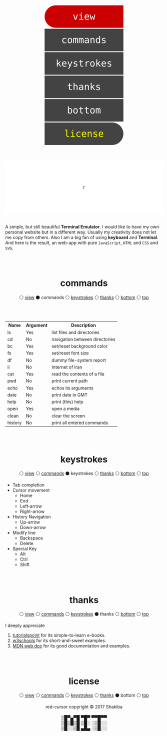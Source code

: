 <br>
<p id="top" align="center">
  <a href="https://k-five.github.io/red-cursor/">
    <img src="./res/view.svg" />
  </a>
  <a href="#commands">
    <img src="./res/commands.svg" />
  </a>
  <a href="#keystrokes">
    <img src="./res/keystrokes.svg" />
  </a>
  <a href="#idea">
    <img src="./res/thanks.svg" />
  </a>
  <a href="#bottom">
    <img src="./res/bottom.svg" />
  </a>
  <a href="https://github.com/k-five/rec-cursor/blob/master/LICENSE">
    <img src="./res/license.svg" />
  </a>
</p>
<br>
<br>

<img src="https://github.com/k-five/red-cursor/blob/master/res/red-cursor.banner.2.gif" />

<br>
<br>

A simple, but still beautiful **Terminal Emulator**.
I would like to have my own personal website but in a different way. Usually my creativity does not let me copy from others.
Also I am a big fan of using **keyboard** and **Terminal**. And here is the result, an web-app with pure `JavaScript`, `HTML` and `CSS` and `SVG`.

<br>
<br>

<h1 id="commands" align="center">commands</h1>
<p align="center">
  &#9898; <a href="https://k-five.github.io/red-cursor/">view</a>
  &#9899; commands
  &#9898; <a href="#keystrokes">keystrokes</a>
  &#9898; <a href="#thanks">thanks</a>
  &#9898; <a href="#bottom">bottom</a>
  &#9898; <a href="#top">top</a>
</p>

<br>
<br>

<table>
    <tr>
      <th>Name</th>
      <th>Argument</th>
      <th>Description</th>
    </tr>
    <tr>
      <td>ls</td>
      <td>Yes</td>
      <td>list files and directories</td>
    </tr>
    <tr>
      <td>cd</td>
      <td>No</td>
      <td>navigation between directories</td>
    </tr>
    <tr>
      <td>bc</td>
      <td>Yes</td>
      <td>set/reset background color</td>
    </tr>
    <tr>
      <td>fs</td>
      <td>Yes</td>
      <td>set/reset font size</td>
    </tr>
    <tr>
      <td>df</td>
      <td>No</td>
      <td>dummy file-system report</td>
    </tr>
    <tr>
      <td>ii</td>
      <td>No</td>
      <td>Internet of Iran</td>
    </tr>
    <tr>
      <td>cat</td>
      <td>Yes</td>
      <td>read the contents of a file</td>
    </tr>
    <tr>
      <td>pwd</td>
      <td>No</td>
      <td>print current path</td>
    </tr>
    <tr>
      <td>echo</td>
      <td>Yes</td>
      <td>echos its arguments</td>
    </tr>
    <tr>
      <td>date</td>
      <td>No</td>
      <td>print date in GMT</td>
    </tr>
    <tr>
      <td>help</td>
      <td>No</td>
      <td>print (this) help</td>
    </tr>
    <tr>
      <td>open</td>
      <td>Yes</td>
      <td>open a media</td>
    </tr>
    <tr>
      <td>clean</td>
      <td>No</td>
      <td>clear the screen</td>
    </tr>
    <tr>
      <td>history</td>
      <td>No</td>
      <td>print all entered commands</td>
    </tr>
</table>

<br>
<br>

<h1 id="keystrokes" align="center">keystrokes</h1>
<p align="center">
  &#9898; <a href="https://k-five.github.io/red-cursor/">view</a>
  &#9898; <a href="#commands">commands</a>
  &#9899; keystrokes
  &#9898; <a href="#thanks">thanks</a>
  &#9898; <a href="#bottom">bottom</a>
  &#9898; <a href="#top">top</a>
</p>

 - Tab completion  
 - Cursor movement  
   - Home  
   - End  
   - Left-arrow  
   - Right-arrow  
 - History Navigation  
   - Up-arrow  
   - Down-arrow  
 - Modify line  
   - Backspace  
   - Delete  
 - Special Key  
   - Alt  
   - Ctrl  
   - Shift  


<br>
<br>

<h1 id="thanks" align="center">thanks</h1>
<p align="center">
  &#9898; <a href="https://k-five.github.io/red-cursor/">view</a>
  &#9898; <a href="#commands">commands</a>
  &#9898; <a href="#keystrokes">keystrokes</a>
  &#9899; thanks
  &#9898; <a href="#bottom">bottom</a>
  &#9898; <a href="#top">top</a>
</p>

I deeply appreciate  
 1. [tutorialspoint](https://www.tutorialspoint.com/) for its simple-to-learn e-books.  
 2. [w3schools](https://www.w3schools.com/) for its short-and-sweet examples.  
 3. [MDN web doc](https://developer.mozilla.org/en-US/) for its good documentation and examples.  

<br>
<br>

<h1 id="license" align="center">license</h1>
<p align="center">
  &#9898; <a href="https://k-five.github.io/red-cursor/">view</a>
  &#9898; <a href="#commands">commands</a>
  &#9898; <a href="#keystrokes">keystrokes</a>
  &#9898; <a href="#thanks">thanks</a>
  &#9899; bottom
  &#9898; <a href="#top">top</a>
</p>
<p id="bottom" align="center">
  red-cursor copyright &copy; 2017 Shakiba
  <br>
  <br>
  ▒█▀▄▀█ ▀█▀ ▀▀█▀▀<br>
  ▒█▒█▒█ ▒█░ ░▒█░░<br>
  ▒█░░▒█ ▄█▄ ░▒█░░<br>
</p>
